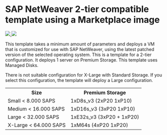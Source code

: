 # SAP NetWeaver 2-tier compatible template using a Marketplace image

<a href="https://portal.azure.com/#create/Microsoft.Template/uri/https%3A%2F%2Fgithub.com%2FAzure%2Ffta-wip%2Fblob%2Fmaster%2FSAP%2Ftemplates%2Fsap-2tier%2Fazuredeploy.json" target="_blank">
    <img src="http://azuredeploy.net/deploybutton.png"/>
</a>
<a href="http://armviz.io/#/?load=https%3A%2F%2Fgithub.com%2FAzure%2Ffta-wip%2Fblob%2Fmaster%2FSAP%2Ftemplates%2Fsap-2tier%2Fazuredeploy.json" target="_blank">
    <img src="http://armviz.io/visualizebutton.png"/>
</a>

This template takes a minimum amount of parameters and deploys a VM that is customized for use with SAP NetWeaver, using the latest patched version of the selected operating system. 
This is a template for a 2-tier configuration. It deploys 1 server on Premium Storage.
This template uses Managed Disks.

There is not suitable configuration for X-Large with Standard Storage. If you select this configuration, the template will deploy a Large configuration.

<table>
	<tr>
		<th>Size</th>
		<th>Premium Storage</th>
	</tr>
	<tr>
		<td>Small < 8.000 SAPS</td>
		<td>1xD8s_v3 (2xP20 1xP10)</td>
	</tr>
	<tr>
		<td>Medium < 16.000 SAPS</td>
		<td>1xD16s_v3 (3xP20 1xP10)</td>
	</tr>
	<tr>
		<td>Large < 32.000 SAPS</td>
		<td>1xE32s_v3 (3xP20 + 1xP20)</td>
	</tr>
	<tr>
		<td>X-Large < 64.000 SAPS</td>
		<td>1xM64s (4xP20 1xP20)</td>
	</tr>
</table>				